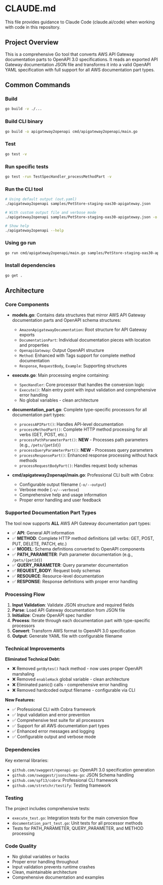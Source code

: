# CLAUDE.md

This file provides guidance to Claude Code (claude.ai/code) when working with code in this repository.

## Project Overview

This is a comprehensive Go tool that converts AWS API Gateway documentation parts to OpenAPI 3.0 specifications. It reads an exported API Gateway documentation JSON file and transforms it into a valid OpenAPI YAML specification with full support for all AWS documentation part types.

## Common Commands

### Build
```bash
go build -v ./...
```

### Build CLI binary
```bash
go build -o apigateway2openapi cmd/apigateway2openapi/main.go
```

### Test
```bash
go test -v
```

### Run specific tests
```bash
go test -run TestSpecHandler_processMethodPart -v
```

### Run the CLI tool
```bash
# Using default output (out.yaml)
./apigateway2openapi samples/PetStore-staging-oas30-apigateway.json

# With custom output file and verbose mode
./apigateway2openapi samples/PetStore-staging-oas30-apigateway.json -o custom-output.yaml -v

# Show help
./apigateway2openapi --help
```

### Using go run
```bash
go run cmd/apigateway2openapi/main.go samples/PetStore-staging-oas30-apigateway.json
```

### Install dependencies
```bash
go get .
```

## Architecture

### Core Components

- **models.go**: Contains data structures that mirror AWS API Gateway documentation parts and OpenAPI schema structures:
  - `AmazonApigatewayDocumentation`: Root structure for API Gateway exports
  - `DocumentationPart`: Individual documentation pieces with location and properties
  - `OpenapiGateway`: Output OpenAPI structure
  - `Method`: Enhanced with Tags support for complete method documentation
  - `Response`, `RequestBody`, `Example`: Supporting structures

- **execute.go**: Main processing engine containing:
  - `SpecHandler`: Core processor that handles the conversion logic
  - `Execute()`: Main entry point with input validation and comprehensive error handling
  - No global variables - clean architecture

- **documentation_part.go**: Complete type-specific processors for all documentation part types:
  - `processAPIPart()`: Handles API-level documentation
  - `processMethodPart()`: Complete HTTP method processing for all verbs (GET, POST, etc.)
  - `processPathParameterPart()`: **NEW** - Processes path parameters (e.g., `/pets/{petId}`)
  - `processQueryParameterPart()`: **NEW** - Processes query parameters
  - `processResponsePart()`: Enhanced response processing without hack methods
  - `processRequestBodyPart()`: Handles request body schemas

- **cmd/apigateway2openapi/main.go**: Professional CLI built with Cobra:
  - Configurable output filename (`-o/--output`)
  - Verbose mode (`-v/--verbose`)
  - Comprehensive help and usage information
  - Proper error handling and user feedback

### Supported Documentation Part Types

The tool now supports **ALL** AWS API Gateway documentation part types:
- ✅ **API**: General API information
- ✅ **METHOD**: Complete HTTP method definitions (all verbs: GET, POST, PUT, DELETE, PATCH, etc.)
- ✅ **MODEL**: Schema definitions converted to OpenAPI components
- ✅ **PATH_PARAMETER**: Path parameter documentation (e.g., `/pets/{petId}`)
- ✅ **QUERY_PARAMETER**: Query parameter documentation
- ✅ **REQUEST_BODY**: Request body schemas
- ✅ **RESOURCE**: Resource-level documentation
- ✅ **RESPONSE**: Response definitions with proper error handling

### Processing Flow

1. **Input Validation**: Validate JSON structure and required fields
2. **Parse**: Load API Gateway documentation from JSON file
3. **Initialize**: Create OpenAPI spec handler
4. **Process**: Iterate through each documentation part with type-specific processors
5. **Convert**: Transform AWS format to OpenAPI 3.0 specification
6. **Output**: Generate YAML file with configurable filename

### Technical Improvements

**Eliminated Technical Debt:**
- ❌ Removed `getBytes()` hack method - now uses proper OpenAPI marshaling
- ❌ Removed `enableHack` global variable - clean architecture
- ❌ Eliminated panic() calls - comprehensive error handling
- ❌ Removed hardcoded output filename - configurable via CLI

**New Features:**
- ✅ Professional CLI with Cobra framework
- ✅ Input validation and error prevention
- ✅ Comprehensive test suite for all processors
- ✅ Support for all AWS documentation part types
- ✅ Enhanced error messages and logging
- ✅ Configurable output and verbose mode

### Dependencies

Key external libraries:
- `github.com/swaggest/openapi-go`: OpenAPI 3.0 specification generation
- `github.com/swaggest/jsonschema-go`: JSON Schema handling
- `github.com/spf13/cobra`: Professional CLI framework
- `github.com/stretchr/testify`: Testing framework

### Testing

The project includes comprehensive tests:
- `execute_test.go`: Integration tests for the main conversion flow
- `documentation_part_test.go`: Unit tests for all processor methods
- Tests for PATH_PARAMETER, QUERY_PARAMETER, and METHOD processing

### Code Quality

- No global variables or hacks
- Proper error handling throughout
- Input validation prevents runtime crashes
- Clean, maintainable architecture
- Comprehensive documentation and examples